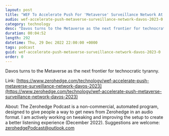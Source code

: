 ```yaml
---
layout: post
title: "WEF To Accelerate Push For 'Metaverse' Surveillance Network At Davos 2023"
audio: wef-accelerate-push-metaverse-surveillance-network-davos-2023-0
category: technology
desc: "Davos turns to the Metaverse as the next frontier for technocratic tyranny."
duration: 00:04:52
length: 292
datetime: Thu, 29 Dec 2022 22:00:00 +0000
tags: podcast
guid: wef-accelerate-push-metaverse-surveillance-network-davos-2023-0
order: 0
---
```

Davos turns to the Metaverse as the next frontier for technocratic tyranny.

Link: [https://www.zerohedge.com/technology/wef-accelerate-push-metaverse-surveillance-network-davos-2023](https://www.zerohedge.com/technology/wef-accelerate-push-metaverse-surveillance-network-davos-2023)

About: The Zerohedge Podcast is a non-commercial, automated program, designed to give people a way to get news from Zerohedge in an audio format.  I am actively working on tweaking and improving the setup to create a better listening experience (December 2022).  Suggestions are welcome: [zerohedgePodcast@outlook.com](mailto:zerohedgePodcast@outlook.com)